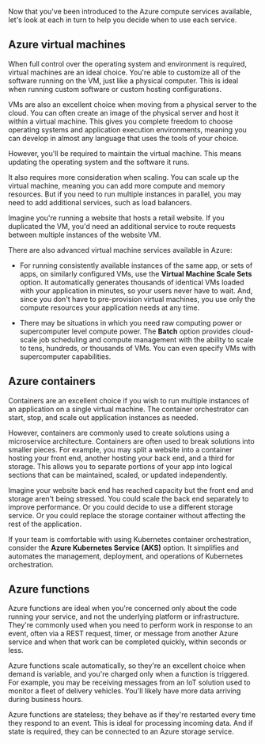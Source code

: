 Now that you've been introduced to the Azure compute services available, let's look at each in turn to help you decide when to use each service.

## Azure virtual machines

When full control over the operating system and environment is required, virtual machines are an ideal choice. You're able to customize all of the software running on the VM, just like a physical computer. This is ideal when running custom software or custom hosting configurations.

VMs are also an excellent choice when moving from a physical server to the cloud. You can often create an image of the physical server and host it within a virtual machine. This gives you complete freedom to choose operating systems and application execution environments, meaning you can develop in almost any language that uses the tools of your choice.

However, you'll be required to maintain the virtual machine. This means updating the operating system and the software it runs. 

It also requires more consideration when scaling. You can scale up the virtual machine, meaning you can add more compute and memory resources. But if you need to run multiple instances in parallel, you may need to add additional services, such as load balancers.

Imagine you're running a website that hosts a retail website. If you duplicated the VM, you'd need an additional service to route requests between multiple instances of the website VM.

There are also advanced virtual machine services available in Azure:

- For running consistently available instances of the same app, or sets of apps, on similarly configured VMs, use the **Virtual Machine Scale Sets** option. It automatically generates thousands of identical VMs loaded with your application in minutes, so your users never have to wait. And, since you don't have to pre-provision virtual machines, you use only the compute resources your application needs at any time.

- There may be situations in which you need raw computing power or supercomputer level compute power. The **Batch** option provides cloud-scale job scheduling and compute management with the ability to scale to tens, hundreds, or thousands of VMs. You can even specify VMs with supercomputer capabilities.

## Azure containers

Containers are an excellent choice if you wish to run multiple instances of an application on a single virtual machine. The container orchestrator can start, stop, and scale out application instances as needed.

However, containers are commonly used to create solutions using a microservice architecture. Containers are often used to break solutions into smaller pieces. For example, you may split a website into a container hosting your front end, another hosting your back end, and a third for storage. This allows you to separate portions of your app into logical sections that can be maintained, scaled, or updated independently.

Imagine your website back end has reached capacity but the front end and storage aren't being stressed. You could scale the back end separately to improve performance. Or you could decide to use a different storage service. Or you could replace the storage container without affecting the rest of the application.

 If your team is comfortable with using Kubernetes container orchestration, consider the **Azure Kubernetes Service (AKS)** option. It simplifies and automates the management, deployment, and operations of Kubernetes orchestration.

## Azure functions

Azure functions are ideal when you're concerned only about the code running your service, and not the underlying platform or infrastructure. They're commonly used when you need to perform work in response to an event, often via a REST request, timer, or message from another Azure service and when that work can be completed quickly, within seconds or less.

Azure functions scale automatically, so they're an excellent choice when demand is variable, and you're charged only when a function is triggered. For example, you may be receiving messages from an IoT solution used to monitor a fleet of delivery vehicles. You'll likely have more data arriving during business hours.

Azure functions are stateless; they behave as if they're restarted every time they respond to an event. This is ideal for processing incoming data. And if state is required, they can be connected to an Azure storage service.
